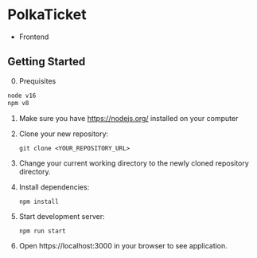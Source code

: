# PolkaTicket

- Frontend
## Getting Started

0. Prequisites

```sh
node v16
npm v8
```

1. Make sure you have https://nodejs.org/ installed on your computer
2. Clone your new repository:

   `git clone <YOUR_REPOSITORY_URL>`

3. Change your current working directory to the newly cloned repository directory.
4. Install dependencies:

   `npm install`

5. Start development server:

   `npm run start`

6. Open https://localhost:3000 in your browser to see application.

[logo]: https://media.graphassets.com/BKYMf3aYTA677cyTS7pd "Laboon, PolkaTicket"
